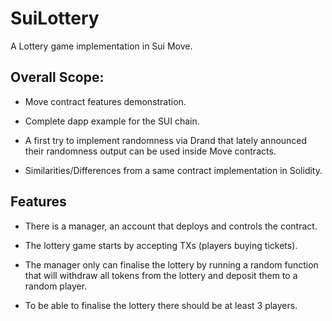 # SuiLottery

A Lottery game implementation in Sui Move.

## Overall Scope:

- Move contract features demonstration.

- Complete dapp example for the SUI chain.

- A first try to implement randomness via Drand that lately announced their randomness output can be used inside Move contracts. 

- Similarities/Differences from a same contract implementation in Solidity.

## Features

- There is a manager, an account that deploys and controls the contract.

- The lottery game starts by accepting TXs (players buying tickets).

- The manager only can finalise the lottery by running a random function that will withdraw all tokens from the lottery and deposit them to a random player.

- To be able to finalise the lottery there should be at least 3 players.



